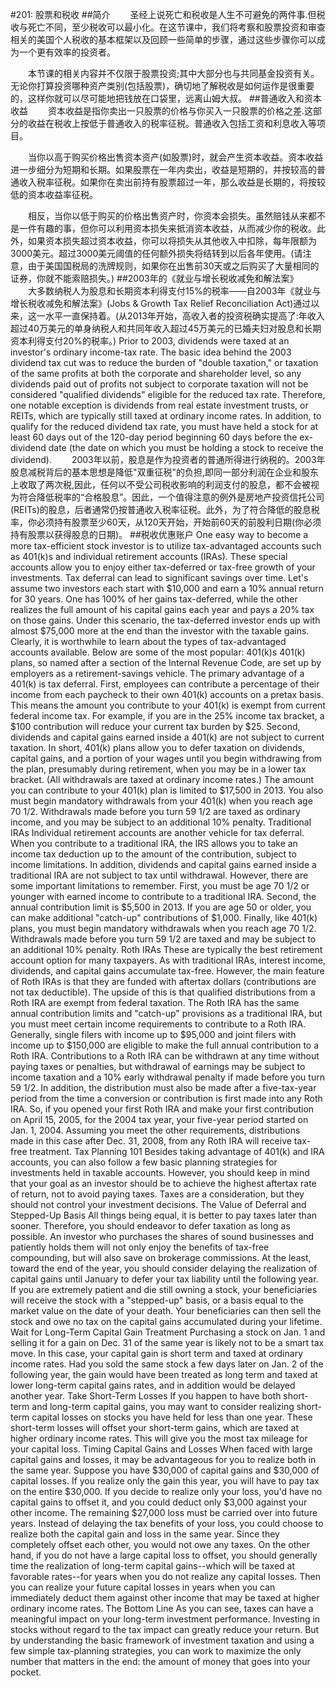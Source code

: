 #201: 股票和税收
##简介
　　圣经上说死亡和税收是人生不可避免的两件事.但税收与死亡不同，至少税收可以最小化。在这节课中，我们将考察和股票投资和审查相关的美国个人税收的基本框架以及回顾一些简单的步骤，通过这些步骤你可以成为一个更有效率的投资者。

　　本节课的相关内容并不仅限于股票投资;其中大部分也与共同基金投资有关。无论你打算投资哪种资产类别(包括股票)，确切地了解税收是如何运作是很重要的，这样你就可以尽可能地把钱放在口袋里，远离山姆大叔。
##普通收入和资本收益
　　资本收益是指你卖出一只股票的价格与你买入一只股票的价格之差.这部分的收益在税收上按低于普通收入的税率征税。普通收入包括工资和利息收入等项目。

　　当你以高于购买价格出售资本资产(如股票)时，就会产生资本收益。资本收益进一步细分为短期和长期。如果股票在一年内卖出，收益是短期的，并按较高的普通收入税率征税。如果你在卖出前持有股票超过一年，那么收益是长期的，将按较低的资本收益率征税。

　　相反，当你以低于购买的价格出售资产时，你资本会损失。虽然赔钱从来都不是一件有趣的事，但你可以利用资本损失来抵消资本收益，从而减少你的税收。此外，如果资本损失超过资本收益，你可以将损失从其他收入中扣除，每年限额为3000美元。超过3000美元阈值的任何额外损失将结转到以后各年使用。(请注意，由于美国国税局的洗牌规则，如果你在出售前30天或之后购买了大量相同的证券，你就不能索赔损失。)
##2003年的《就业与增长税收减免和解法案》
　　大多数纳税人为股息和长期资本利得支付15%的税率——自2003年《就业与增长税收减免和解法案》(Jobs & Growth Tax Relief Reconciliation Act)通过以来，这一水平一直保持着。(从2013年开始，高收入者的投资税确实提高了:年收入超过40万美元的单身纳税人和共同年收入超过45万美元的已婚夫妇对股息和长期资本利得支付20%的税率。)
Prior to 2003, dividends were taxed at an investor's ordinary income-tax rate. The basic idea behind the 2003 dividend tax cut was to reduce the burden of "double taxation," or taxation of the same profits at both the corporate and shareholder level, so any dividends paid out of profits not subject to corporate taxation will not be considered "qualified dividends" eligible for the reduced tax rate. Therefore, one notable exception is dividends from real estate investment trusts, or REITs, which are typically still taxed at ordinary income rates. In addition, to qualify for the reduced dividend tax rate, you must have held a stock for at least 60 days out of the 120-day period beginning 60 days before the ex-dividend date (the date on which you must be holding a stock to receive the dividend).
　　2003年以前，股息是作为投资者的普通所得进行纳税的。2003年股息减税背后的基本思想是降低"双重征税"的负担,即同一部分利润在企业和股东上收取了两次税,因此，任何以不受公司税收影响的利润支付的股息，都不会被视为符合降低税率的“合格股息”。因此，一个值得注意的例外是房地产投资信托公司(REITs)的股息，后者通常仍按普通收入税率征税。此外，为了符合降低的股息税率，你必须持有股票至少60天，从120天开始，开始前60天的前股利日期(你必须持有股票以获得股息的日期)。
##税收优惠账户
One easy way to become a more tax-efficient stock investor is to utilize tax-advantaged accounts such as 401(k)s and individual retirement accounts (IRAs). These special accounts allow you to enjoy either tax-deferred or tax-free growth of your investments.
Tax deferral can lead to significant savings over time. Let's assume two investors each start with $10,000 and earn a 10% annual return for 30 years. One has 100% of her gains tax-deferred, while the other realizes the full amount of his capital gains each year and pays a 20% tax on those gains. Under this scenario, the tax-deferred investor ends up with almost $75,000 more at the end than the investor with the taxable gains.
Clearly, it is worthwhile to learn about the types of tax-advantaged accounts available. Below are some of the most popular:
401(k)s
401(k) plans, so named after a section of the Internal Revenue Code, are set up by employers as a retirement-savings vehicle. The primary advantage of a 401(k) is tax deferral. First, employees can contribute a percentage of their income from each paycheck to their own 401(k) accounts on a pretax basis. This means the amount you contribute to your 401(k) is exempt from current federal income tax. For example, if you are in the 25% income tax bracket, a $100 contribution will reduce your current tax burden by $25. Second, dividends and capital gains earned inside a 401(k) are not subject to current taxation. In short, 401(k) plans allow you to defer taxation on dividends, capital gains, and a portion of your wages until you begin withdrawing from the plan, presumably during retirement, when you may be in a lower tax bracket. (All withdrawals are taxed at ordinary income rates.)
The amount you can contribute to your 401(k) plan is limited to $17,500 in 2013. You also must begin mandatory withdrawals from your 401(k) when you reach age 70 1/2. Withdrawals made before you turn 59 1/2 are taxed as ordinary income, and you may be subject to an additional 10% penalty.
Traditional IRAs
Individual retirement accounts are another vehicle for tax deferral. When you contribute to a traditional IRA, the IRS allows you to take an income tax deduction up to the amount of the contribution, subject to income limitations. In addition, dividends and capital gains earned inside a traditional IRA are not subject to tax until withdrawal.
However, there are some important limitations to remember. First, you must be age 70 1/2 or younger with earned income to contribute to a traditional IRA. Second, the annual contribution limit is $5,500 in 2013. If you are age 50 or older, you can make additional "catch-up" contributions of $1,000. Finally, like 401(k) plans, you must begin mandatory withdrawals when you reach age 70 1/2. Withdrawals made before you turn 59 1/2 are taxed and may be subject to an additional 10% penalty.
Roth IRAs
These are typically the best retirement account option for many taxpayers. As with traditional IRAs, interest income, dividends, and capital gains accumulate tax-free. However, the main feature of Roth IRAs is that they are funded with aftertax dollars (contributions are not tax deductible). The upside of this is that qualified distributions from a Roth IRA are exempt from federal taxation.
The Roth IRA has the same annual contribution limits and "catch-up" provisions as a traditional IRA, but you must meet certain income requirements to contribute to a Roth IRA. Generally, single filers with income up to $95,000 and joint filers with income up to $150,000 are eligible to make the full annual contribution to a Roth IRA. Contributions to a Roth IRA can be withdrawn at any time without paying taxes or penalties, but withdrawal of earnings may be subject to income taxation and a 10% early withdrawal penalty if made before you turn 59 1/2.
In addition, the distribution must also be made after a five-tax-year period from the time a conversion or contribution is first made into any Roth IRA. So, if you opened your first Roth IRA and make your first contribution on April 15, 2005, for the 2004 tax year, your five-year period started on Jan. 1, 2004. Assuming you meet the other requirements, distributions made in this case after Dec. 31, 2008, from any Roth IRA will receive tax-free treatment.
Tax Planning 101
Besides taking advantage of 401(k) and IRA accounts, you can also follow a few basic planning strategies for investments held in taxable accounts. However, you should keep in mind that your goal as an investor should be to achieve the highest aftertax rate of return, not to avoid paying taxes. Taxes are a consideration, but they should not control your investment decisions.
The Value of Deferral and Stepped-Up Basis
All things being equal, it is better to pay taxes later than sooner. Therefore, you should endeavor to defer taxation as long as possible. An investor who purchases the shares of sound businesses and patiently holds them will not only enjoy the benefits of tax-free compounding, but will also save on brokerage commissions. At the least, toward the end of the year, you should consider delaying the realization of capital gains until January to defer your tax liability until the following year.
If you are extremely patient and die still owning a stock, your beneficiaries will receive the stock with a "stepped-up" basis, or a basis equal to the market value on the date of your death. Your beneficiaries can then sell the stock and owe no tax on the capital gains accumulated during your lifetime.
Wait for Long-Term Capital Gain Treatment
Purchasing a stock on Jan. 1 and selling it for a gain on Dec. 31 of the same year is likely not to be a smart tax move. In this case, your capital gain is short term and taxed at ordinary income rates. Had you sold the same stock a few days later on Jan. 2 of the following year, the gain would have been treated as long term and taxed at lower long-term capital gains rates, and in addition would be delayed another year.
Take Short-Term Losses
If you happen to have both short-term and long-term capital gains, you may want to consider realizing short-term capital losses on stocks you have held for less than one year. These short-term losses will offset your short-term gains, which are taxed at higher ordinary income rates. This will give you the most tax mileage for your capital loss.
Timing Capital Gains and Losses
When faced with large capital gains and losses, it may be advantageous for you to realize both in the same year. Suppose you have $30,000 of capital gains and $30,000 of capital losses. If you realize only the gain this year, you will have to pay tax on the entire $30,000. If you decide to realize only your loss, you'd have no capital gains to offset it, and you could deduct only $3,000 against your other income. The remaining $27,000 loss must be carried over into future years. Instead of delaying the tax benefits of your loss, you could choose to realize both the capital gain and loss in the same year. Since they completely offset each other, you would not owe any taxes.
On the other hand, if you do not have a large capital loss to offset, you should generally time the realization of long-term capital gains--which will be taxed at favorable rates--for years when you do not realize any capital losses. Then you can realize your future capital losses in years when you can immediately deduct them against other income that may be taxed at higher ordinary income rates.
The Bottom Line
As you can see, taxes can have a meaningful impact on your long-term investment performance. Investing in stocks without regard to the tax impact can greatly reduce your return. But by understanding the basic framework of investment taxation and using a few simple tax-planning strategies, you can work to maximize the only number that matters in the end: the amount of money that goes into your pocket.
